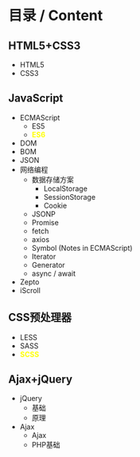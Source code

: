 # 目录 / Content



## HTML5+CSS3

- HTML5
- CSS3



## JavaScript

- ECMAScript
    - ES5
    - <span style="color: yellow; font-weight: bold">ES6</span>
- DOM
- BOM
- JSON
- 网络编程
    - 数据存储方案
        - LocalStorage
        - SessionStorage
        - Cookie
    - JSONP
    - Promise
    - fetch
    - axios
    - Symbol (Notes in ECMAScript)
    - Iterator
    - Generator
    - async / await
- Zepto
- iScroll



## CSS预处理器

- LESS
- SASS
- <span style="color: yellow; font-weight: bold">SCSS</span>



## Ajax+jQuery

- jQuery
    - 基础
    - 原理
- Ajax
    - Ajax
    - PHP基础

